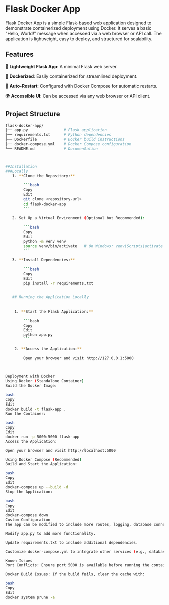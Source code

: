 # Flask Docker App

Flask Docker App is a simple Flask-based web application designed to demonstrate containerized deployment using Docker. It serves a basic "Hello, World!" message when accessed via a web browser or API call. The application is lightweight, easy to deploy, and structured for scalability.

## Features
🚀 **Lightweight Flask App**: A minimal Flask web server.

🐳 **Dockerized**: Easily containerized for streamlined deployment.

🔄 **Auto-Restart**: Configured with Docker Compose for automatic restarts.

🌍 **Accessible UI**: Can be accessed via any web browser or API client.

## Project Structure
```bash
flask-docker-app/
├── app.py                # Flask application
├── requirements.txt      # Python dependencies
├── Dockerfile            # Docker build instructions
├── docker-compose.yml    # Docker Compose configuration
└── README.md             # Documentation



##Installation
###Locally
   1. **Clone the Repository:**
    
        ```bash
        Copy
        Edit
        git clone <repository-url>
        cd flask-docker-app
        ```
    
   2. Set Up a Virtual Environment (Optional but Recommended):
    
        ```bash
        Copy
        Edit
        python -m venv venv
        source venv/bin/activate   # On Windows: venv\Scripts\activate
        ```
        
   3. **Install Dependencies:**
    
        ```bash
        Copy
        Edit
        pip install -r requirements.txt
        
        
   ## Running the Application Locally
        
        
    1. **Start the Flask Application:**
    
        ```bash
        Copy
        Edit
        python app.py
        ```
    
    2. **Access the Application:**
    
        Open your browser and visit http://127.0.0.1:5000
        
        

Deployment with Docker
Using Docker (Standalone Container)
Build the Docker Image:

bash
Copy
Edit
docker build -t flask-app .
Run the Container:

bash
Copy
Edit
docker run -p 5000:5000 flask-app
Access the Application:

Open your browser and visit http://localhost:5000

Using Docker Compose (Recommended)
Build and Start the Application:

bash
Copy
Edit
docker-compose up --build -d
Stop the Application:

bash
Copy
Edit
docker-compose down
Custom Configuration
The app can be modified to include more routes, logging, database connectivity, and additional configurations.

Modify app.py to add more functionality.

Update requirements.txt to include additional dependencies.

Customize docker-compose.yml to integrate other services (e.g., databases).

Known Issues
Port Conflicts: Ensure port 5000 is available before running the container.

Docker Build Issues: If the build fails, clear the cache with:

bash
Copy
Edit
docker system prune -a